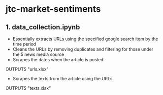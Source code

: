 # jtc-market-sentiments
## 1. data_collection.ipynb

- Essentially extracts URLs using the specified google search item by the time period 
- Cleans the URLs by removing duplicates and filtering for those under the 5 news media source
- Scrapes the dates when the article is posted

OUTPUTS "urls.xlsx"
- Scrapes the texts from the article using the URLs

OUTPUTS "texts.xlsx"
